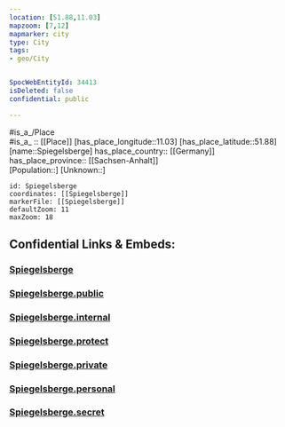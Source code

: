 ```yaml
---
location: [51.88,11.03] 
mapzoom: [7,12] 
mapmarker: city 
type: City
tags:
- geo/City


SpocWebEntityId: 34413
isDeleted: false
confidential: public

---
```

#is_a_/Place  
#is_a_ :: [[Place]] 
[has_place_longitude::11.03] 
[has_place_latitude::51.88] 
[name::Spiegelsberge] 
has_place_country:: [[Germany]]  
has_place_province:: [[Sachsen-Anhalt]]  
[Population::] 
[Unknown::] 


```leaflet
id: Spiegelsberge
coordinates: [[Spiegelsberge]] 
markerFile: [[Spiegelsberge]] 
defaultZoom: 11 
maxZoom: 18
```


## Confidential Links & Embeds: 

### [Spiegelsberge](/_Standards/Earth/Continent/Europe/Europe~Central/Germany/Germany~East/Sachsen-Anhalt/counties~SA/Harz/cities~Harz/Halberstadt/City/Spiegelsberge.md) 

### [Spiegelsberge.public](/_public/Earth/Continent/Europe/Europe~Central/Germany/Germany~East/Sachsen-Anhalt/counties~SA/Harz/cities~Harz/Halberstadt/City/Spiegelsberge.public.md) 

### [Spiegelsberge.internal](/_internal/Earth/Continent/Europe/Europe~Central/Germany/Germany~East/Sachsen-Anhalt/counties~SA/Harz/cities~Harz/Halberstadt/City/Spiegelsberge.internal.md) 

### [Spiegelsberge.protect](/_protect/Earth/Continent/Europe/Europe~Central/Germany/Germany~East/Sachsen-Anhalt/counties~SA/Harz/cities~Harz/Halberstadt/City/Spiegelsberge.protect.md) 

### [Spiegelsberge.private](/_private/Earth/Continent/Europe/Europe~Central/Germany/Germany~East/Sachsen-Anhalt/counties~SA/Harz/cities~Harz/Halberstadt/City/Spiegelsberge.private.md) 

### [Spiegelsberge.personal](/_personal/Earth/Continent/Europe/Europe~Central/Germany/Germany~East/Sachsen-Anhalt/counties~SA/Harz/cities~Harz/Halberstadt/City/Spiegelsberge.personal.md) 

### [Spiegelsberge.secret](/_secret/Earth/Continent/Europe/Europe~Central/Germany/Germany~East/Sachsen-Anhalt/counties~SA/Harz/cities~Harz/Halberstadt/City/Spiegelsberge.secret.md)

